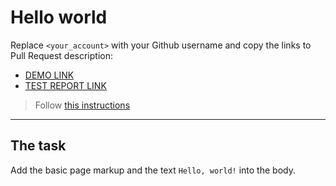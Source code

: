 # Hello world
Replace `<your_account>` with your Github username and copy the links to Pull Request description:
- [DEMO LINK](https://Andr1yK.github.io/layout_hello-world_for_test_workflow/)
- [TEST REPORT LINK](https://Andr1yK.github.io/layout_hello-world_for_test_workflow/report/html_report/)

> Follow [this instructions](https://mate-academy.github.io/layout_task-guideline/#how-to-solve-the-layout-tasks-on-github)
___

## The task 
Add the basic page markup and the text `Hello, world!` into the body.
